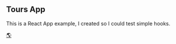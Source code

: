 ## Tours App

This is a React App example, I created so I could test simple hooks.

[🌎](https://tours.pages.dev/)
